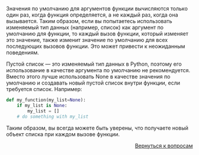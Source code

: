 Значения по умолчанию для аргументов функции вычисляются только один раз, когда функция определяется, а не каждый раз,
когда она вызывается. Таким образом, если вы попытаетесь использовать изменяемый тип данных (например, список) как
аргумент по умолчанию для функции, то каждый вызов функции, который изменяет это значение, также изменит значение по
умолчанию для всех последующих вызовов функции. Это может привести к неожиданным поведениям.

Пустой список — это изменяемый тип данных в Python, поэтому его использование в качестве аргумента по умолчанию не
рекомендуется. Вместо этого лучше использовать None в качестве значения по умолчанию и создавать новый пустой список
внутри функции, если требуется список. Например:

```python
def my_function(my_list=None):
    if my_list is None:
        my_list = []
    # do something with my_list
```

Таким образом, вы всегда можете быть уверены, что получаете новый объект списка при каждом вызове функции.

<div align="right">

[Вернуться к вопросам](../Вопросы.md)

</div>
